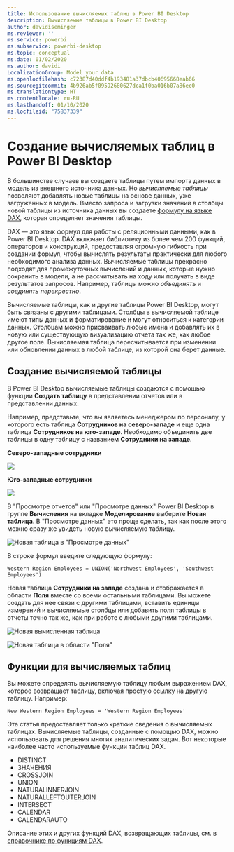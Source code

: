 ```yaml
---
title: Использование вычисляемых таблиц в Power BI Desktop
description: Вычисляемые таблицы в Power BI Desktop
author: davidiseminger
ms.reviewer: ''
ms.service: powerbi
ms.subservice: powerbi-desktop
ms.topic: conceptual
ms.date: 01/02/2020
ms.author: davidi
LocalizationGroup: Model your data
ms.openlocfilehash: c72387d40ddf4b193481a37dbcb40695668eab66
ms.sourcegitcommit: 4b926ab5f09592680627dca1f0ba016b07a86ec0
ms.translationtype: HT
ms.contentlocale: ru-RU
ms.lasthandoff: 01/10/2020
ms.locfileid: "75837339"
---
```

# <a name="create-calculated-tables-in-power-bi-desktop"></a>Создание вычисляемых таблиц в Power BI Desktop
В большинстве случаев вы создаете таблицы путем импорта данных в модель из внешнего источника данных. Но *вычисляемые таблицы* позволяют добавлять новые таблицы на основе данных, уже загруженных в модель. Вместо запроса и загрузки значений в столбцы новой таблицы из источника данных вы создаете [формулу на языке DAX](/dax/index), которая определяет значения таблицы.

DAX — это язык формул для работы с реляционными данными, как в Power BI Desktop. DAX включает библиотеку из более чем 200 функций, операторов и конструкций, предоставляя огромную гибкость при создании формул, чтобы вычислять результаты практически для любого необходимого анализа данных. Вычисляемые таблицы прекрасно подходят для промежуточных вычислений и данных, которые нужно сохранить в модели, а не рассчитывать на ходу или получать в виде результатов запросов. Например, таблицы можно *объединять* и *соединять перекрестно*.

Вычисляемые таблицы, как и другие таблицы Power BI Desktop, могут быть связаны с другими таблицами. Столбцы в вычисляемой таблице имеют типы данных и форматирование и могут относиться к категории данных. Столбцам можно присваивать любые имена и добавлять их в новую или существующую визуализацию отчета так же, как любое другое поле. Вычисляемая таблица пересчитывается при изменении или обновлении данных в любой таблице, из которой она берет данные.

## <a name="create-a-calculated-table"></a>Создание вычисляемой таблицы

В Power BI Desktop вычисляемые таблицы создаются с помощью функции **Создать таблицу** в представлении отчетов или в представлении данных.

Например, представьте, что вы являетесь менеджером по персоналу, у которого есть таблица **Сотрудников на северо-западе** и еще одна таблица **Сотрудников на юго-западе**. Необходимо объединить две таблицы в одну таблицу с названием **Сотрудники на западе**.

**Северо-западные сотрудники**

 ![](media/desktop-calculated-tables/calctables_nwempl.png)

**Юго-западные сотрудники**

 ![](media/desktop-calculated-tables/calctables_swempl.png)

В "Просмотре отчетов" или "Просмотре данных" Power BI Desktop в группе **Вычисления** на вкладке **Моделирование** выберите **Новая таблица**. В "Просмотре данных" это проще сделать, так как после этого можно сразу же увидеть новую вычисляемую таблицу.

 ![Новая таблица в "Просмотре данных"](media/desktop-calculated-tables/calctables_formulabarempty.png)

В строке формул введите следующую формулу:

```dax
Western Region Employees = UNION('Northwest Employees', 'Southwest Employees')
```

Новая таблица **Сотрудники на западе** создана и отображается в области **Поля** вместе со всеми остальными таблицами. Вы можете создать для нее связи с другими таблицами, вставить единицы измерений и вычисляемые столбцы или добавить поля таблицы в отчеты точно так же, как при работе с любыми другими таблицами.

 ![Новая вычисленная таблица](media/desktop-calculated-tables/calctables_westregionempl.png)

 ![Новая таблица в области "Поля"](media/desktop-calculated-tables/calctables_fieldlist.png)

## <a name="functions-for-calculated-tables"></a>Функции для вычисляемых таблиц

Вы можете определять вычисляемую таблицу любым выражением DAX, которое возвращает таблицу, включая простую ссылку на другую таблицу. Например:

```dax
New Western Region Employees = 'Western Region Employees'
```

Эта статья предоставляет только краткие сведения о вычисляемых таблицах. Вычисляемые таблицы, созданные с помощью DAX, можно использовать для решения многих аналитических задач. Вот некоторые наиболее часто используемые функции таблиц DAX.

* DISTINCT
* ЗНАЧЕНИЯ
* CROSSJOIN
* UNION
* NATURALINNERJOIN
* NATURALLEFTOUTERJOIN
* INTERSECT
* CALENDAR
* CALENDARAUTO

Описание этих и других функций DAX, возвращающих таблицы, см. в [справочнике по функциям DAX](/dax/dax-function-reference).

